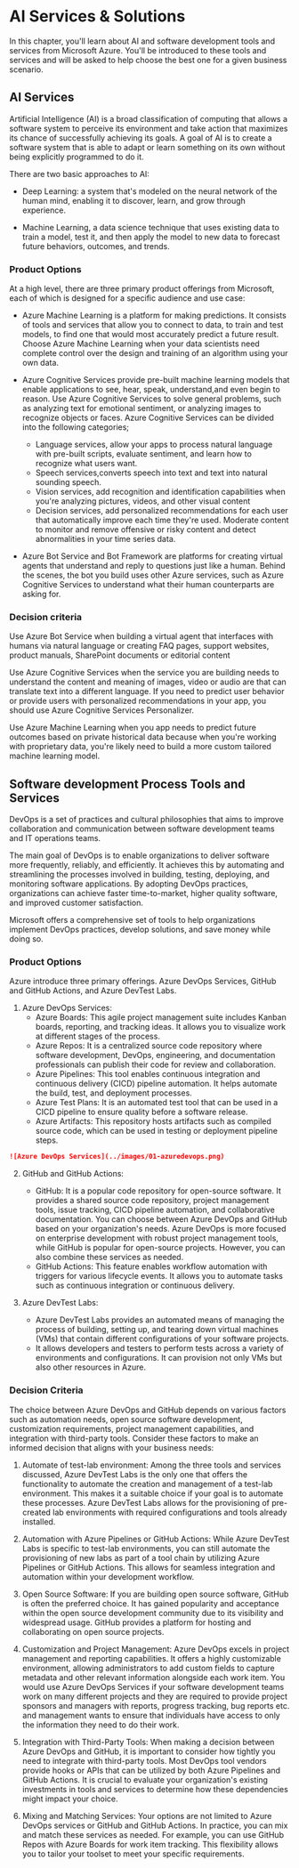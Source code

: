 # AI Services & Solutions

In this chapter, you'll learn about AI and software development tools and services from Microsoft Azure. You'll be introduced to these tools and services and will be asked to help choose the best one for a given business scenario.

## AI Services


Artificial Intelligence (AI) is a broad classification of computing that allows a software system to perceive its environment and take action that maximizes its chance of successfully achieving its goals. A goal of AI is to create a software system that is able to adapt or learn something on its own without being explicitly programmed to do it.

There are two basic approaches to AI:

* Deep Learning: a system that's modeled on the neural network of the human mind, enabling it to discover, learn, and grow through experience. 

* Machine Learning, a data science technique that uses existing data to train a model, test it, and then apply the model to new data to forecast future behaviors, outcomes, and trends. 

### Product Options

At a high level, there are three primary product
offerings from Microsoft, each of which is designed for a specific audience and use case:
* Azure Machine Learning is a platform for making predictions. It consists of tools and services that allow you to connect to data, to train and test models, to find one that would most accurately predict a future result. Choose Azure Machine Learning when your data scientists need complete control over the design and training of an algorithm using your own data. 

* Azure Cognitive Services provide pre-built machine learning models that enable applications to see, hear, speak, understand,and even begin to reason. Use Azure Cognitive Services to solve general problems, such as analyzing text for emotional sentiment, or analyzing images to
recognize objects or faces. Azure Cognitive Services can be divided into the following categories;
  * Language services, allow your apps to process natural language with pre-built scripts, evaluate sentiment, and learn how to recognize what users want. 
  * Speech services,converts speech into text and text into natural sounding speech. 
  * Vision services, add recognition and identification capabilities when you're analyzing pictures, videos, and other visual content
  * Decision services, add personalized recommendations for each user that automatically improve each time they're used. Moderate content to monitor and remove offensive or risky content and detect abnormalities in your time series data. 
  
* Azure Bot Service and Bot Framework are platforms for creating virtual agents that understand and reply to questions just like a human. Behind the scenes, the bot you build uses other Azure services, such as Azure Cognitive Services to understand what their human counterparts are asking for. 

### Decision criteria

Use Azure Bot Service when building a virtual agent that interfaces with humans via natural language or creating FAQ pages, support websites, product manuals, SharePoint documents or editorial content

Use Azure Cognitive Services when the service you are building needs to understand the content and meaning of images, video or audio are that can translate text into a different language. If you need to predict user behavior or provide users with personalized recommendations in your app, you should use Azure Cognitive Services Personalizer.

Use Azure Machine Learning when you app needs to predict future outcomes based on private historical data because when you're working with proprietary data, you're likely need to build a more custom tailored machine learning model.

## Software development Process Tools and Services
DevOps is a set of practices and cultural philosophies that aims to improve collaboration and communication between software development teams and IT operations teams. 

The main goal of DevOps is to enable organizations to deliver software more frequently, reliably, and efficiently. It achieves this by automating and streamlining the processes involved in building, testing, deploying, and monitoring software applications. By adopting DevOps practices, organizations can achieve faster time-to-market, higher quality software, and improved customer satisfaction.

Microsoft offers a comprehensive set of tools to help organizations implement DevOps practices, develop solutions, and save money while doing so.

### Product Options
Azure introduce three primary offerings. Azure DevOps Services, GitHub and GitHub Actions, and Azure DevTest Labs.

1. Azure DevOps Services:
   - Azure Boards: This agile project management suite includes Kanban boards, reporting, and tracking ideas. It allows you to visualize work at different stages of the process.
   - Azure Repos: It is a centralized source code repository where software development, DevOps, engineering, and documentation professionals can publish their code for review and collaboration.
   - Azure Pipelines: This tool enables continuous integration and continuous delivery (CICD) pipeline automation. It helps automate the build, test, and deployment processes.
   - Azure Test Plans: It is an automated test tool that can be used in a CICD pipeline to ensure quality before a software release.
   - Azure Artifacts: This repository hosts artifacts such as compiled source code, which can be used in testing or deployment pipeline steps.

```md
![Azure DevOps Services](../images/01-azuredevops.png)
```

2. GitHub and GitHub Actions:
   - GitHub: It is a popular code repository for open-source software. It provides a shared source code repository, project management tools, issue tracking, CICD pipeline automation, and collaborative documentation. You can choose between Azure DevOps and GitHub based on your organization's needs. Azure DevOps is more focused on enterprise development with robust project management tools, while GitHub is popular for open-source projects. However, you can also combine these services as needed.
   - GitHub Actions: This feature enables workflow automation with triggers for various lifecycle events. It allows you to automate tasks such as continuous integration or continuous delivery.

3. Azure DevTest Labs:
   - Azure DevTest Labs provides an automated means of managing the process of building, setting up, and tearing down virtual machines (VMs) that contain different configurations of your software projects.
   - It allows developers and testers to perform tests across a variety of environments and configurations. It can provision not only VMs but also other resources in Azure.

### Decision Criteria

The choice between Azure DevOps and GitHub depends on various factors such as automation needs, open source software development, customization requirements, project management capabilities, and integration with third-party tools. Consider these factors to make an informed decision that aligns with your business needs:

1. Automate of test-lab environment: Among the three tools and services discussed, Azure DevTest Labs is the only one that offers the functionality to automate the creation and management of a test-lab environment. This makes it a suitable choice if your goal is to automate these processes. Azure DevTest Labs allows for the provisioning of pre-created lab environments with required configurations and tools already installed. 

2. Automation with Azure Pipelines or GitHub Actions: While Azure DevTest Labs is specific to test-lab environments, you can still automate the provisioning of new labs as part of a tool chain by utilizing Azure Pipelines or GitHub Actions. This allows for seamless integration and automation within your development workflow.

3. Open Source Software: If you are building open source software, GitHub is often the preferred choice. It has gained popularity and acceptance within the open source development community due to its visibility and widespread usage. GitHub provides a platform for hosting and collaborating on open source projects.

4. Customization and Project Management: Azure DevOps excels in project management and reporting capabilities. It offers a highly customizable environment, allowing administrators to add custom fields to capture metadata and other relevant information alongside each work item. You would use Azure DevOps Services if your software development teams work on many different projects and they are required to provide project sponsors and managers with reports, progress tracking, bug reports etc. and management wants to ensure that individuals have access to only the information they need to do their work.

5. Integration with Third-Party Tools: When making a decision between Azure DevOps and GitHub, it is important to consider how tightly you need to integrate with third-party tools. Most DevOps tool vendors provide hooks or APIs that can be utilized by both Azure Pipelines and GitHub Actions. It is crucial to evaluate your organization's existing investments in tools and services to determine how these dependencies might impact your choice.

6. Mixing and Matching Services: Your options are not limited to Azure DevOps services or GitHub and GitHub Actions. In practice, you can mix and match these services as needed. For example, you can use GitHub Repos with Azure Boards for work item tracking. This flexibility allows you to tailor your toolset to meet your specific requirements.


